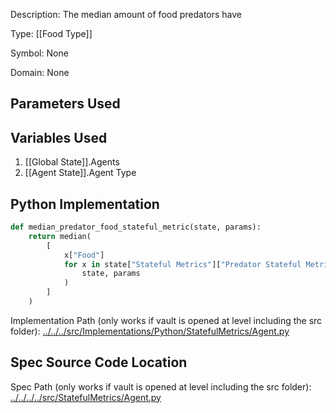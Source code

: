 Description: The median amount of food predators have

Type: [[Food Type]]

Symbol: None

Domain: None

## Parameters Used

## Variables Used
1. [[Global State]].Agents
2. [[Agent State]].Agent Type

## Python Implementation
```python
def median_predator_food_stateful_metric(state, params):
    return median(
        [
            x["Food"]
            for x in state["Stateful Metrics"]["Predator Stateful Metric"](
                state, params
            )
        ]
    )
```
Implementation Path (only works if vault is opened at level including the src folder): [../../../src/Implementations/Python/StatefulMetrics/Agent.py](../../../src/Implementations/Python/StatefulMetrics/Agent.py)

## Spec Source Code Location

Spec Path (only works if vault is opened at level including the src folder): [../../../../src/StatefulMetrics/Agent.py](../../../../src/StatefulMetrics/Agent.py)

